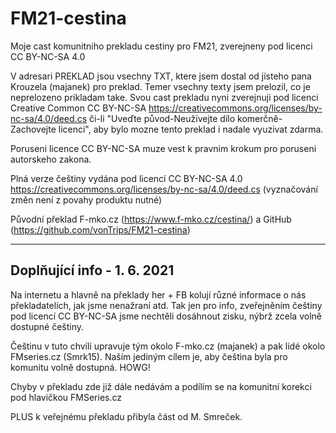 # FM21-cestina
Moje cast komunitniho prekladu cestiny pro FM21, zverejneny pod licenci CC BY-NC-SA 4.0

V adresari PREKLAD jsou vsechny TXT, ktere jsem dostal od jisteho pana Krouzela (majanek) pro preklad. Temer vsechny texty jsem prelozil, co je neprelozeno prikladam take.
Svou cast prekladu nyni zverejnuji pod licenci Creative Common CC BY-NC-SA https://creativecommons.org/licenses/by-nc-sa/4.0/deed.cs či-li "Uveďte původ-Neužívejte dílo komerčně-Zachovejte licenci", aby bylo mozne tento preklad i nadale vyuzivat zdarma. 

Poruseni licence CC BY-NC-SA muze vest k pravnim krokum pro poruseni autorskeho zakona.

Plná verze češtiny vydána pod licencí CC BY-NC-SA 4.0 https://creativecommons.org/licenses/by-nc-sa/4.0/deed.cs (vyznačování změn není z povahy produktu nutné)

Původní překlad F-mko.cz (https://www.f-mko.cz/cestina/) a GitHub (https://github.com/vonTrips/FM21-cestina)
*****************************
## Doplňující info - 1. 6. 2021
Na internetu a hlavně na překlady her + FB kolují různé informace o nás překladatelích, jak jsme nenažraní atd. Tak jen pro info, zveřejněním češtiny pod licencí CC BY-NC-SA jsme nechtěli dosáhnout zisku, nýbrž zcela volně dostupné češtiny.

Češtinu v tuto chvíli upravuje tým okolo F-mko.cz (majanek) a pak lidé okolo FMseries.cz (Smrk15).
Naším jediným cílem je, aby čeština byla pro komunitu volně dostupná. HOWG!

Chyby v překladu zde již dále nedávám a podílím se na komunitní korekci pod hlavičkou FMSeries.cz

PLUS k veřejnému překladu přibyla část od M. Smreček.

